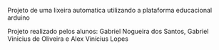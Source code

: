 Projeto de uma lixeira automatica utilizando a plataforma educacional arduino 

Projeto realizado pelos alunos: Gabriel Nogueira dos Santos, Gabriel Vinicius de Oliveira e Alex Vinícius Lopes
